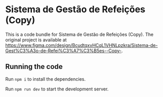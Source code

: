 
  # Sistema de Gestão de Refeições (Copy)

  This is a code bundle for Sistema de Gestão de Refeições (Copy). The original project is available at https://www.figma.com/design/BcudtqxvHCqL1VHNLpzkra/Sistema-de-Gest%C3%A3o-de-Refei%C3%A7%C3%B5es--Copy-.

  ## Running the code

  Run `npm i` to install the dependencies.

  Run `npm run dev` to start the development server.
  